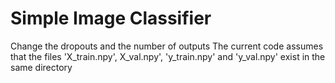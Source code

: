 # Simple Image Classifier
Change the dropouts and the number of outputs
The current code assumes that the files 'X_train.npy', X_val.npy', 'y_train.npy' and 'y_val.npy' exist in the same directory